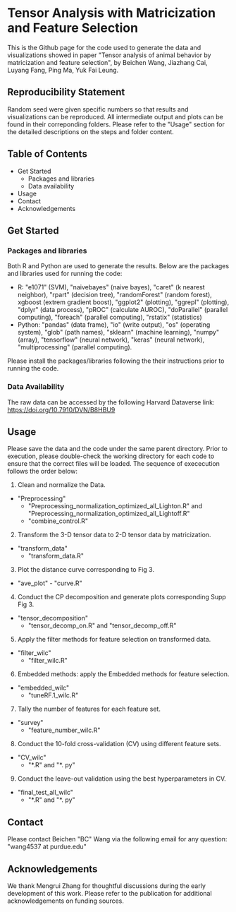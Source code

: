 # Tensor Analysis with Matricization and Feature Selection
This is the Github page for the code used to generate the data and visualizations showed in paper "Tensor analysis of animal behavior by matricization and feature selection", by Beichen Wang, Jiazhang Cai, Luyang Fang, Ping Ma, Yuk Fai Leung.

## Reproducibility Statement
Random seed were given specific numbers so that results and visualizations can be reproduced. All intermediate output and plots can be found in their correponding folders. Please refer to the "Usage" section for the detailed descriptions on the steps and folder content.

## Table of Contents
- Get Started
  - Packages and libraries
  - Data availability
- Usage
- Contact
- Acknowledgements

## Get Started
### Packages and libraries
Both R and Python are used to generate the results. Below are the packages and libraries used for running the code:
- R: "e1071" (SVM), "naivebayes" (naive bayes), "caret" (k nearest neighbor), "rpart" (decision tree), "randomForest" (random forest), xgboost (extrem gradient boost), "ggplot2" (plotting), "ggrepl" (plotting), "dplyr" (data process), "pROC" (calculate AUROC), "doParallel" (parallel computing), "foreach" (parallel computing), "rstatix" (statistics)
- Python: "pandas" (data frame), "io" (write output), "os" (operating system), "glob" (path names), "sklearn" (machine learning), "numpy" (array), "tensorflow" (neural network), "keras" (neural network), "multiprocessing" (parallel computing).


Please install the packages/libraries following the their instructions prior to running the code.

### Data Availability
The raw data can be accessed by the following Harvard Dataverse link: https://doi.org/10.7910/DVN/B8HBU9

## Usage
Please save the data and the code under the same parent directory. Prior to execution, please double-check the working directory for each code to ensure that the correct files will be loaded. The sequence of exececution follows the order below:

1. Clean and normalize the Data.
  - "Preprocessing"
    - "Preprocessing_normalization_optimized_all_Lighton.R" and "Preprocessing_normalization_optimized_all_Lightoff.R"
    - "combine_control.R"


2. Transform the 3-D tensor data to 2-D tensor data by matricization.
  - "transform_data"
    - "transform_data.R"


3. Plot the distance curve corresponding to Fig 3.
  -  "ave_plot"
    - "curve.R"


4. Conduct the CP decomposition and generate plots corresponding Supp Fig 3.
  - "tensor_decomposition"
    -  "tensor_decomp_on.R" and "tensor_decomp_off.R"


5. Apply the filter methods for feature selection on transformed data.
  - "filter_wilc"
    - "filter_wilc.R"


6. Embedded methods: apply the Embedded methods for feature selection.
  - "embedded_wilc"
    - "tuneRF.1_wilc.R"


7. Tally the number of features for each feature set.
  - "survey"
    - "feature_number_wilc.R"


8. Conduct the 10-fold cross-validation (CV) using different feature sets.
  - "CV_wilc"
    - "\*.R" and "\*. py"


9. Conduct the leave-out validation using the best hyperparameters in CV.
  - "final_test_all_wilc"
    -  "\*.R" and "\*. py"


## Contact
Please contact Beichen "BC" Wang via the following email for any question:
"wang4537 at purdue.edu"

## Acknowledgements
We thank Mengrui Zhang for thoughtful discussions during the early development of this work. Please refer to the publication for additional acknowledgements on funding sources.
